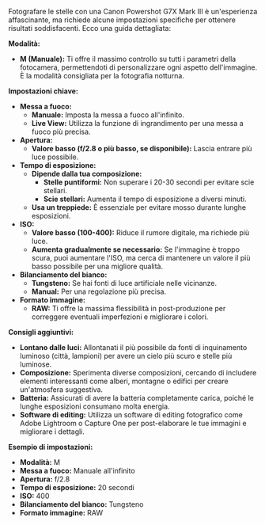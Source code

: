 Fotografare le stelle con una Canon Powershot G7X Mark III è un'esperienza affascinante, ma richiede alcune impostazioni specifiche per ottenere risultati soddisfacenti. Ecco una guida dettagliata:

**Modalità:**

* **M (Manuale):** Ti offre il massimo controllo su tutti i parametri della fotocamera, permettendoti di personalizzare ogni aspetto dell'immagine. È la modalità consigliata per la fotografia notturna.

**Impostazioni chiave:**

* **Messa a fuoco:**
    * **Manuale:** Imposta la messa a fuoco all'infinito.
    * **Live View:** Utilizza la funzione di ingrandimento per una messa a fuoco più precisa.
* **Apertura:**
    * **Valore basso (f/2.8 o più basso, se disponibile):** Lascia entrare più luce possibile.
* **Tempo di esposizione:**
    * **Dipende dalla tua composizione:**
        * **Stelle puntiformi:** Non superare i 20-30 secondi per evitare scie stellari.
        * **Scie stellari:** Aumenta il tempo di esposizione a diversi minuti.
    * **Usa un treppiede:** È essenziale per evitare mosso durante lunghe esposizioni.
* **ISO:**
    * **Valore basso (100-400):** Riduce il rumore digitale, ma richiede più luce.
    * **Aumenta gradualmente se necessario:** Se l'immagine è troppo scura, puoi aumentare l'ISO, ma cerca di mantenere un valore il più basso possibile per una migliore qualità.
* **Bilanciamento del bianco:**
    * **Tungsteno:** Se hai fonti di luce artificiale nelle vicinanze.
    * **Manual:** Per una regolazione più precisa.
* **Formato immagine:**
    * **RAW:** Ti offre la massima flessibilità in post-produzione per correggere eventuali imperfezioni e migliorare i colori.

**Consigli aggiuntivi:**

* **Lontano dalle luci:** Allontanati il più possibile da fonti di inquinamento luminoso (città, lampioni) per avere un cielo più scuro e stelle più luminose.
* **Composizione:** Sperimenta diverse composizioni, cercando di includere elementi interessanti come alberi, montagne o edifici per creare un'atmosfera suggestiva.
* **Batteria:** Assicurati di avere la batteria completamente carica, poiché le lunghe esposizioni consumano molta energia.
* **Software di editing:** Utilizza un software di editing fotografico come Adobe Lightroom o Capture One per post-elaborare le tue immagini e migliorare i dettagli.

**Esempio di impostazioni:**

* **Modalità:** M
* **Messa a fuoco:** Manuale all'infinito
* **Apertura:** f/2.8
* **Tempo di esposizione:** 20 secondi
* **ISO:** 400
* **Bilanciamento del bianco:** Tungsteno
* **Formato immagine:** RAW

